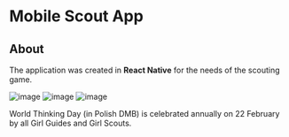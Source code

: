 # Mobile Scout App

## About
The application was created in <b>React Native</b> for the needs of the scouting game.

![image](https://user-images.githubusercontent.com/70780585/180888856-df24e233-e160-4dae-b39f-3410b2caa881.png)
![image](https://user-images.githubusercontent.com/70780585/180888887-036e53c8-23bb-4642-9ff3-125cc12fe56d.png)
![image](https://github.com/Rzyczu/Scouting_Game_World_Thinking_Day/assets/70780585/aca45de6-c17e-4162-a21f-8d2823194f90)

World Thinking Day (in Polish DMB) is celebrated annually on 22 February by all Girl Guides and Girl Scouts.


